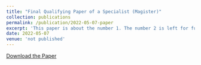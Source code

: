 ```yaml
---
title: "Final Qualifying Paper of a Specialist (Magister)"
collection: publications
permalink: /publication/2022-05-07-paper
excerpt: 'This paper is about the number 1. The number 2 is left for future work.'
date: 2022-05-07
venue: 'not published'
---
```


[Download the Paper](https://github.com/MagisterLud/MagisterLud.github.io/tree/master/files/Diploma/Thesis.pdf)
